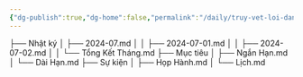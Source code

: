 ```yaml
---
{"dg-publish":true,"dg-home":false,"permalink":"/daily/truy-vet-loi-dang-nhap/ma-nguon-dang-nhap/","dgPassFrontmatter":true,"noteIcon":"","updated":"2025-01-14T22:06:50.857+07:00"}
---
```



├── Nhật ký
│   ├── 2024-07.md
│   │   ├── 2024-07-01.md
│   │   ├── 2024-07-02.md
│   │   └── Tổng Kết Tháng.md
├── Mục tiêu
│   ├── Ngắn Hạn.md
│   └── Dài Hạn.md
├── Sự kiện
│   ├── Họp Hành.md
│   └── Lịch.md